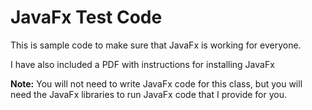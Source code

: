 # JavaFx Test Code

This is sample code to make sure that JavaFx is working for everyone. 

I have also included a PDF with instructions for installing JavaFx

**Note:** You will not need to write JavaFx code for this class, but you will need the JavaFx libraries to run JavaFx code that I provide for you.
